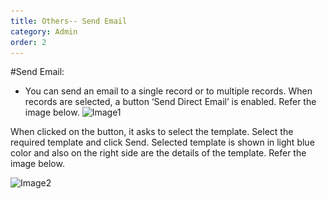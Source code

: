 ```yaml
---
title: Others-- Send Email
category: Admin
order: 2
---
```


#Send Email:
* You can send an email to a single record or to multiple records. When records are selected, a button ‘Send Direct Email’ is enabled.
 Refer the image below.
 ![Image1](..\..\images\send_email1.png)

When clicked on the button, it asks to select the template. Select the required template and click Send. Selected template is shown in light blue color 
and also on the right side are the details of the template. Refer the image below.

 ![Image2](..\..\images\send_email2.png)